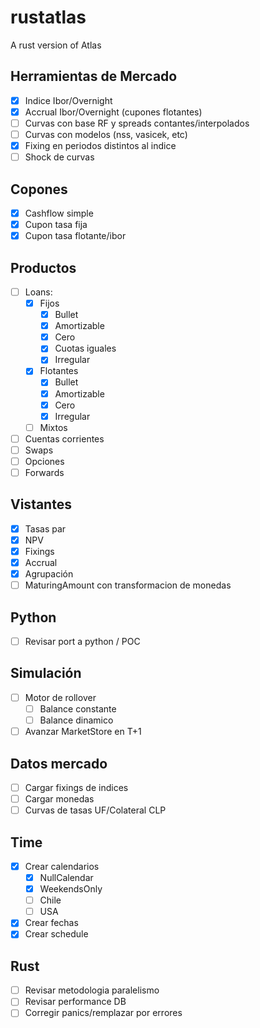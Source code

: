 # rustatlas

A rust version of Atlas

## Herramientas de Mercado

- [X] Indice Ibor/Overnight
- [X] Accrual Ibor/Overnight (cupones flotantes)
- [ ] Curvas con base RF y spreads contantes/interpolados
- [ ] Curvas con modelos (nss, vasicek, etc)
- [X] Fixing en periodos distintos al indice
- [ ] Shock de curvas

## Copones

- [X] Cashflow simple
- [X] Cupon tasa fija
- [X] Cupon tasa flotante/ibor

## Productos

- [ ] Loans:
  - [X] Fijos
    - [X] Bullet
    - [X] Amortizable
    - [X] Cero
    - [X] Cuotas iguales
    - [X] Irregular
  - [X] Flotantes
    - [X] Bullet
    - [X] Amortizable
    - [X] Cero
    - [X] Irregular
  - [ ] Mixtos
- [ ] Cuentas corrientes
- [ ] Swaps
- [ ] Opciones
- [ ] Forwards

## Vistantes

- [X] Tasas par
- [X] NPV
- [X] Fixings
- [X] Accrual
- [X] Agrupación
- [ ] MaturingAmount con transformacion de monedas

## Python

- [ ] Revisar port a python / POC

## Simulación

- [ ] Motor de rollover
  - [ ] Balance constante
  - [ ] Balance dinamico
- [ ] Avanzar MarketStore en T+1

## Datos mercado

- [ ] Cargar fixings de indices
- [ ] Cargar monedas
- [ ] Curvas de tasas UF/Colateral CLP

## Time

- [X] Crear calendarios
  - [X] NullCalendar
  - [X] WeekendsOnly
  - [ ] Chile
  - [ ] USA

- [X] Crear fechas
- [X] Crear schedule

## Rust

- [ ] Revisar metodologia paralelismo
- [ ] Revisar performance DB
- [ ] Corregir panics/remplazar por errores
